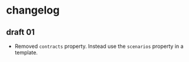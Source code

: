 # changelog

## draft 01

* Removed `contracts` property. Instead use the `scenarios` property in a template.



